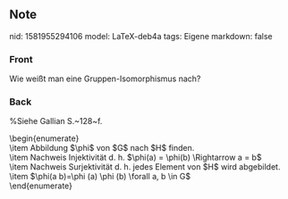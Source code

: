 ## Note
nid: 1581955294106
model: LaTeX-deb4a
tags: Eigene
markdown: false

### Front
Wie weißt man eine Gruppen-Isomorphismus nach?

### Back
%Siehe Gallian S.~128~f.<div>
</div><div>\begin{enumerate}</div><div>\item Abbildung $\phi$ von $G$ nach $H$ finden.</div><div><div>\item Nachweis Injektivität d. h. <span>$\phi(a) = \phi(b) \Rightarrow a = b$</span><span> </span></div></div><div><span>\item Nachweis Surjektivität d. h. jedes Element von </span><span>$H$ wird abgebildet.</span></div><div><span>\item </span><span>$\phi(a b)=\phi (a) \phi (b) \forall a, b \in G$</span></div><div>\end{enumerate}</div><div>
</div><div>
</div>

